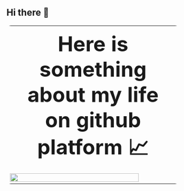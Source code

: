 ## Hi there 👋

<table style="width: 80%; border-radius: 10px" >
<th colspan="2" style="font-size: 48px">
   Here is something about my life on github platform 📈
</th>
<tr>
<td>
    <img
        width="88%"
        src="https://github-readme-stats.vercel.app/api/top-langs/?username=UBAH777&count_private=true&langs_count=10&hide=html&layout=compact&hide_title=true&theme=chartreuse-dark"
    >
</td>
</tr>
</table>
